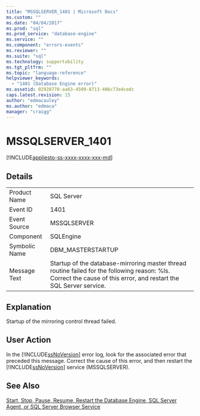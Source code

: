 ```yaml
---
title: "MSSQLSERVER_1401 | Microsoft Docs"
ms.custom: ""
ms.date: "04/04/2017"
ms.prod: "sql"
ms.prod_service: "database-engine"
ms.service: ""
ms.component: "errors-events"
ms.reviewer: ""
ms.suite: "sql"
ms.technology: supportability
ms.tgt_pltfrm: ""
ms.topic: "language-reference"
helpviewer_keywords: 
  - "1401 (Database Engine error)"
ms.assetid: 02928770-aa63-4509-8713-406c73e4cedc
caps.latest.revision: 15
author: "edmacauley"
ms.author: "edmaca"
manager: "craigg"
---
```

# MSSQLSERVER_1401
[!INCLUDE[appliesto-ss-xxxx-xxxx-xxx-md](../../includes/appliesto-ss-xxxx-xxxx-xxx-md.md)]
  
## Details  
  
|||  
|-|-|  
|Product Name|SQL Server|  
|Event ID|1401|  
|Event Source|MSSQLSERVER|  
|Component|SQLEngine|  
|Symbolic Name|DBM_MASTERSTARTUP|  
|Message Text|Startup of the database-mirroring master thread routine failed for the following reason: %ls. Correct the cause of this error, and restart the SQL Server service.|  
  
## Explanation  
Startup of the mirroring control thread failed.  
  
## User Action  
In the [!INCLUDE[ssNoVersion](../../includes/ssnoversion-md.md)] error log, look for the associated error that preceded this message. Correct the cause of this error, and then restart the [!INCLUDE[ssNoVersion](../../includes/ssnoversion-md.md)] service (MSSQLSERVER).  
  
## See Also  
[Start, Stop, Pause, Resume, Restart the Database Engine, SQL Server Agent, or SQL Server Browser Service](~/database-engine/configure-windows/start-stop-pause-resume-restart-sql-server-services.md)  
  
